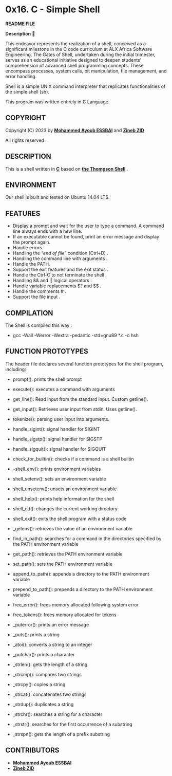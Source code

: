 # 0x16. C - Simple Shell 

**README FILE**
 
 **Description** :pencil:

 This endeavor represents the realization of a shell, conceived as a significant milestone in the C code curriculum at ALX Africa Software Engineering. The Gates of Shell, undertaken during the initial trimester, serves as an educational initiative designed to deepen students' comprehension of advanced shell programming concepts. These encompass processes, system calls, bit manipulation, file management, and error handling.

 Shell is a simple UNIX command interpreter that replicates functionalities of the simple shell (sh).

This program was written entirely in C Language.

## COPYRIGHT 

Copyright (C) 2023 by [**Mohammed Ayoub ESSBAI**](https://github.com/ayoub22222222) and [**Zineb ZID**](https://github.com/Zinebb12)

All rights reserved . 

## DESCRIPTION 

This is a shell written in [**C**](https://en.wikipedia.org/wiki/C_(programming_language)) based on [**the Thompson Shell**](https://en.wikipedia.org/wiki/Thompson_shell) . 

## ENVIRONMENT 

Our shell is built and tested on Ubuntu 14.04 LTS.

## FEATURES 

  - Display a prompt and wait for the user to type a command. A command line always ends with a new line.
  - If an executable cannot be found, print an error message and display the prompt again.
  - Handle errors.
  - Handling the “*end of file*” condition (Ctrl+D) . 
  - Handling the command line with arguments .
  - Handle the PATH.
  - Support the exit features and the exit status . 
  - Handle the Ctrl-C to not terminate the shell .
  - Handling && and || logical operators . 
  - Handle variable replacements $? and $$ . 
  - Handle the comments # . 
  - Support the file input . 
  
## COMPILATION 

The Shell is compiled this way :  

- gcc -Wall -Werror -Wextra -pedantic -std=gnu89 *.c -o hsh

## FUNCTION PROTOTYPES 

The header file declares several function prototypes for the shell program, including:

- prompt(): prints the shell prompt

- execute(): executes a command with arguments

- get_line(): Read input from the standard input. Custom getline().

- get_input(): Retrieves user input from stdin. Uses getline().

- tokenize(): parsing user input into arguments.

- handle_sigint(): signal handler for SIGINT

- handle_sigstp(): signal handler for SIGSTP

- handle_sigquit(): signal handler for SIGQUIT

- check_for_builtin(): checks if a command is a shell builtin

- -shell_env(): prints environment variables

- shell_setenv(): sets an environment variable

- shell_unsetenv(): unsets an environment variable

- shell_help(): prints help information for the shell

- shell_cd(): changes the current working directory

- shell_exit(): exits the shell program with a status code

- _getenv(): retrieves the value of an environment variable

- find_in_path(): searches for a command in the directories specified by the PATH environment variable

- get_path(): retrieves the PATH environment variable

- set_path(): sets the PATH environment variable

- append_to_path(): appends a directory to the PATH environment variable

- prepend_to_path(): prepends a directory to the PATH environment variable

- free_error(): frees memory allocated following system error

- free_tokens(): frees memory allocated for tokens

- _puterror(): prints an error message

- _puts(): prints a string

- _atoi(): converts a string to an integer

- _putchar(): prints a character

- _strlen(): gets the length of a string

- _strcmp(): compares two strings

- _strcpy(): copies a string

- _strcat(): concatenates two strings

- _strdup(): duplicates a string

- _strchr(): searches a string for a character

- _strstr(): searches for the first occurrence of a substring

- _strspn(): gets the length of a prefix substring

## CONTRIBUTORS 

- [**Mohammed Ayoub ESSBAI**](https://github.com/ayoub22222222)
- [**Zineb ZID**](https://github.com/Zinebb12) 

